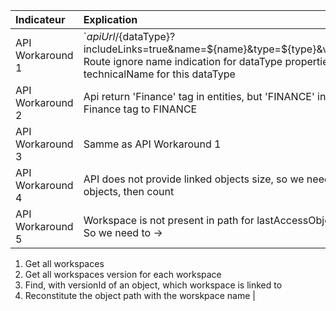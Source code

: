| Indicateur  | Explication          |  |
| :--------------- |:---------------| -----:|
| API Workaround 1 | `${apiUrl}/${dataType}?includeLinks=true&name=${name}&type=${type}&versionId=${versionId} Route ignore name indication for dataType properties, so we use technicalName for this dataType |  |
| API Workaround 2 | Api return 'Finance' tag in entities, but 'FINANCE' in tags list, so we cast Finance tag to FINANCE |
| API Workaround 3 |  Samme as API Workaround 1  |
| API Workaround 4 |  API does not provide linked objects size, so we need to fetch all linked objects, then count  |
| API Workaround 5 | Workspace is not present in path for lastAccessObjects and object page. So we need to ->
1) Get all workspaces
2) Get all workspaces version for each workspace
3) Find, with versionId of an object, which workspace is linked to
4) Reconstitute the object path with the worskpace name |